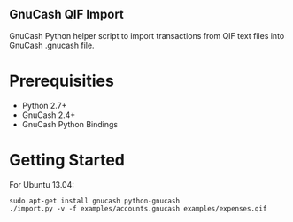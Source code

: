 GnuCash QIF Import
------------------

GnuCash Python helper script to import transactions from QIF text files into GnuCash .gnucash file.

Prerequisities
==============

* Python 2.7+
* GnuCash 2.4+
* GnuCash Python Bindings

Getting Started
===============

For Ubuntu 13.04:

    sudo apt-get install gnucash python-gnucash
    ./import.py -v -f examples/accounts.gnucash examples/expenses.qif

